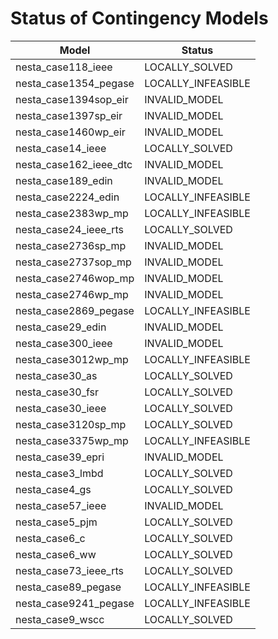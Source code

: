 # Status of Contingency Models

| Model                     | Status              |
|---------------------------|---------------------|
| nesta\_case118\_ieee      | LOCALLY\_SOLVED     |
| nesta\_case1354\_pegase   | LOCALLY\_INFEASIBLE |
| nesta\_case1394sop\_eir   | INVALID\_MODEL      |
| nesta\_case1397sp\_eir    | INVALID\_MODEL      |
| nesta\_case1460wp\_eir    | INVALID\_MODEL      |
| nesta\_case14\_ieee       | LOCALLY\_SOLVED     |
| nesta\_case162\_ieee\_dtc | INVALID\_MODEL      |
| nesta\_case189\_edin      | INVALID\_MODEL      |
| nesta\_case2224\_edin     | LOCALLY\_INFEASIBLE |
| nesta\_case2383wp\_mp     | LOCALLY\_INFEASIBLE |
| nesta\_case24\_ieee\_rts  | LOCALLY\_SOLVED     |
| nesta\_case2736sp\_mp     | INVALID\_MODEL      |
| nesta\_case2737sop\_mp    | INVALID\_MODEL      |
| nesta\_case2746wop\_mp    | INVALID\_MODEL      |
| nesta\_case2746wp\_mp     | INVALID\_MODEL      |
| nesta\_case2869\_pegase   | LOCALLY\_INFEASIBLE |
| nesta\_case29\_edin       | INVALID\_MODEL      |
| nesta\_case300\_ieee      | INVALID\_MODEL      |
| nesta\_case3012wp\_mp     | LOCALLY\_INFEASIBLE |
| nesta\_case30\_as         | LOCALLY\_SOLVED     |
| nesta\_case30\_fsr        | LOCALLY\_SOLVED     |
| nesta\_case30\_ieee       | LOCALLY\_SOLVED     |
| nesta\_case3120sp\_mp     | LOCALLY\_SOLVED     |
| nesta\_case3375wp\_mp     | LOCALLY\_INFEASIBLE |
| nesta\_case39\_epri       | INVALID\_MODEL      |
| nesta\_case3\_lmbd        | LOCALLY\_SOLVED     |
| nesta\_case4\_gs          | LOCALLY\_SOLVED     |
| nesta\_case57\_ieee       | INVALID\_MODEL      |
| nesta\_case5\_pjm         | LOCALLY\_SOLVED     |
| nesta\_case6\_c           | LOCALLY\_SOLVED     |
| nesta\_case6\_ww          | LOCALLY\_SOLVED     |
| nesta\_case73\_ieee\_rts  | LOCALLY\_SOLVED     |
| nesta\_case89\_pegase     | LOCALLY\_INFEASIBLE |
| nesta\_case9241\_pegase   | LOCALLY\_INFEASIBLE |
| nesta\_case9\_wscc        | LOCALLY\_SOLVED     |
